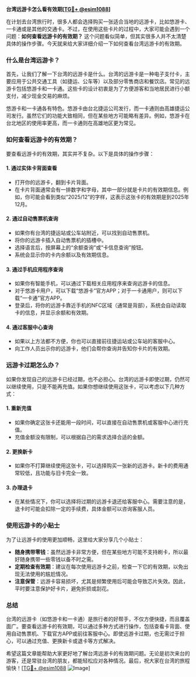 **台湾远游卡怎么看有效期[[TG💪+ @esim1088](https://t.me/s/esim1088)]**

在计划去台湾旅行时，很多人都会选择购买一张适合当地的远游卡，比如悠游卡、一卡通或是其他的交通卡。不过，在使用这些卡片的过程中，大家可能会遇到一个问题：**如何查看远游卡的有效期？** 这个问题看似简单，但其实很多人并不太清楚具体的操作步骤。今天就来给大家详细介绍一下如何查看台湾远游卡的有效期。

### 什么是台湾远游卡？

首先，让我们了解一下台湾的远游卡是什么。台湾的远游卡是一种电子支付卡，主要应用于公共交通工具（如捷运、公车等）以及部分零售商店和餐饮店。常见的远游卡包括悠游卡和一卡通。这些卡的设计初衷是为了方便游客和当地居民进行小额支付，减少现金交易的麻烦。

悠游卡和一卡通各有特色。悠游卡由台北捷运公司发行，而一卡通则由高雄捷运公司发行。虽然它们的功能大致相同，但在某些地方可能略有差异。例如，悠游卡在台北地区的使用率更高，而一卡通则在高雄地区更为常见。

### 如何查看远游卡的有效期？

要查看远游卡的有效期，其实并不复杂。以下是具体的操作步骤：

#### 1. **通过实体卡背面查看**
   - 打开你的远游卡，翻到卡片背面。
   - 在卡片背面通常会有一排数字和字母，其中一部分就是卡片的有效期信息。例如，你可能会看到类似“2025/12”的字样，这表示这张卡的有效期是到2025年12月。

#### 2. **通过自动售票机查询**
   - 如果你有台湾的捷运站或公车站附近，可以找到自动售票机。
   - 将你的远游卡插入自动售票机的插槽中。
   - 选择语言后，按屏幕上的“余额查询”或“卡信息查询”按钮。
   - 系统会显示你的卡内余额以及有效期信息。

#### 3. **通过手机应用程序查询**
   - 如果你有智能手机，可以通过下载相关应用程序来查询远游卡的信息。
   - 对于悠游卡用户，可以下载“悠游卡”官方APP；对于一卡通用户，则可以下载“一卡通”官方APP。
   - 登录后，将你的远游卡靠近手机的NFC区域（通常是背部），系统会自动读取卡的信息，并显示余额和有效期。

#### 4. **通过客服中心查询**
   - 如果以上方法都不方便，你也可以直接前往捷运站或公车站的客服中心。
   - 向工作人员出示你的远游卡，他们会帮你查询并告知你卡片的有效期。

### 远游卡过期怎么办？

如果你发现自己的远游卡已经过期，也不必担心。台湾的远游卡即使过期，仍然可以继续使用，只是不能再充值。如果你想继续使用这张卡，可以考虑以下几种方式：

#### 1. **重新充值**
   - 如果你确定这张卡还能用一段时间，可以直接在自动售票机或客服中心进行充值。
   - 充值金额没有限制，可以根据自己的需求选择合适的金额。

#### 2. **更换新卡**
   - 如果你不打算继续使用这张卡，可以选择购买一张新的远游卡。新卡的费用通常较低，且功能与旧卡完全一致。

#### 3. **办理退卡**
   - 在某些情况下，你可以选择将过期的远游卡退还给客服中心。需要注意的是，退卡时可能会扣除一定的手续费，具体金额可以咨询客服人员。

### 使用远游卡的小贴士

为了让远游卡的使用更加顺畅，这里给大家分享几个小贴士：

- **随身携带零钱**：虽然远游卡非常方便，但在某些地方可能不支持刷卡，所以最好随身携带一些零钱以备不时之需。
- **定期检查有效期**：建议在每次使用远游卡之前，检查一下它的有效期，以免出现无法使用的尴尬情况。
- **注意保管**：远游卡容易损坏，尤其是频繁使用后可能会导致芯片失效。因此，平时要注意保护好卡片，避免折损或刮花。

### 总结

台湾的远游卡（如悠游卡和一卡通）是旅行者的好帮手，不仅方便快捷，而且覆盖面广。要查看远游卡的有效期，可以通过多种方式进行操作，包括查看卡背面、使用自动售票机、下载官方APP或前往客服中心。即使远游卡过期，也无需过于担心，可以通过充值、更换新卡或退卡等方式解决。

希望这篇文章能帮助大家更好地了解台湾远游卡的有效期问题。无论是初次来台的游客，还是常驻台湾的朋友，都能轻松应对各种情况。最后，祝大家在台湾的旅程愉快！[[TG💪+ @esim1088](https://t.me/s/esim1088) ![Image](https://i.postimg.cc/4NQfJmqS/Snipaste-2025-05-13-00-14-12.png)]
